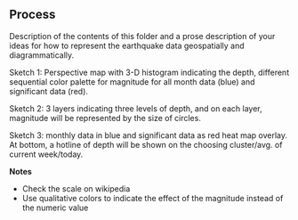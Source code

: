 ## Process

Description of the contents of this folder and a prose description of your ideas for how to represent
the earthquake data geospatially and diagrammatically.  

Sketch 1: Perspective map with 3-D histogram indicating the depth, different sequential color palette for magnitude for all month data (blue) and significant data (red).  

Sketch 2: 3 layers indicating three levels of depth, and on each layer, magnitude will be represented by the size of circles.  

Sketch 3: monthly data in blue and significant data as red heat map overlay. At bottom, a hotline of depth will be shown on the choosing cluster/avg. of current week/today.

**Notes**  
* Check the scale on wikipedia
* Use qualitative colors to indicate the effect of the magnitude instead of the numeric value
